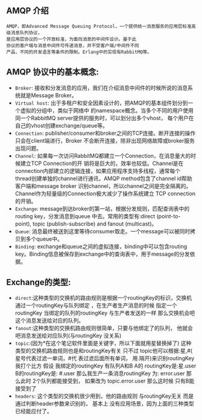 ## AMQP 介绍
```
AMQP，即Advanced Message Queuing Protocol，一个提供统一消息服务的应用层标准高级消息队列协议，
是应用层协议的一个开放标准，为面向消息的中间件设计。基于此
协议的客户端与消息中间件可传递消息，并不受客户端/中间件不同
产品，不同的开发语言等条件的限制。Erlang中的实现有RabbitMQ等。

```

## AMQP 协议中的基本概念:
- `Broker`: 接收和分发消息的应用，我们在介绍消息中间件的时候所说的消息系统就是Message Broker。
- `Virtual host`: 出于多租户和安全因素设计的，把AMQP的基本组件划分到一个虚拟的分组中，类似于网络中 的namespace概念。当多个不同的用户使用同一个RabbitMQ server提供的服务时，可以划分出多个vhost， 每个用户在自己的vhost创建exchange/queue等。
- `Connection`: publisher/consumer和broker之间的TCP连接。断开连接的操作只会在client端进行，Broker 不会断开连接，除非出现网络故障或broker服务出现问题。
- `Channel`: 如果每一次访问RabbitMQ都建立一个Connection，在消息量大的时候建立TCP Connection的开 销将是巨大的，效率也较低。Channel是在connection内部建立的逻辑连接，如果应用程序支持多线程，通常每个thread创建单独的channel进行通讯，AMQP method包含了channel id帮助客户端和message broker 识别channel，所以channel之间是完全隔离的。Channel作为轻量级的Connection极大减少了操作系统建立 TCP connection的开销。
- `Exchange`: message到达broker的第一站，根据分发规则，匹配查询表中的routing key，分发消息到queue 中去。常用的类型有:direct (point-to-point), topic (publish-subscribe) and fanout (multicast)。
- `Queue`: 消息最终被送到这里等待consumer取走。一个message可以被同时拷贝到多个queue中。
- `Binding`: exchange和queue之间的虚拟连接，binding中可以包含routing key。Binding信息被保存到exchange中的查询表中，用于message的分发依据。

## Exchange的类型:
- `direct`:这种类型的交换机的路由规则是根据一个routingKey的标识，交换机通过一个routingKey与队列绑定 ，在生产者生产消息的时候 指定一个routingKey 当绑定的队列的routingKey 与生产者发送的一样 那么交换机会吧 这个消息发送给对应的队列。
- `fanout`:这种类型的交换机路由规则很简单，只要与他绑定了的队列， 他就会吧消息发送给对应队列(与routingKey 没关系)
- `topic`:(因为*在这个笔记软件里面是关键字，所以下面就用星替换掉了)
这种类型的交换机路由规则也是和routingKey有关 只不过 topic他可以根据:星,#( 星号代表过滤一单词，#代 表过滤后面所有单词， 用.隔开)来识别routingKey 我打个比方 假设 我绑定的routingKey 有队列A和B A的 routingKey是:星.user B的routingKey是: #.user
那么我生产一条消息routingKey 为: error.user 那么此时 2个队列都能接受到， 如果改为 topic.error.user 那么这时候 只有B能接受到了
- `headers`:
这个类型的交换机很少用到，他的路由规则 与routingKey无关 而是通过判断header参数来识别的， 基本上
  没有应用场景，因为上面的三种类型已经能应付了。